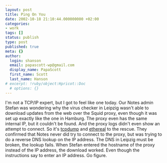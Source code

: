 ```yaml
---
layout: post
title: Ping On You
date: 2002-10-18 21:10:44.000000000 +02:00
categories:
- work
tags: []
status: publish
type: post
published: true
meta: {}
author:
  login: shanson
  email: papascott-wp@gmail.com
  display_name: PapaScott
  first_name: Scott
  last_name: Hanson
# excerpt: !ruby/object:Hpricot::Doc
  # options: {}
---
```

<p>I'm not a TCP/IP expert, but I got to feel like one today. Our Notes admin Stefan was wondering why the virus checker in Leipzig wasn't able to download updates from the web over the Squid proxy, even though it was set up exactly like the one in Hamburg.  The proxy even has the same internal IP, but it couldn't be found. And the proxy logs didn't even show an attempt to connect. So it's <a href="http://www.tcpdump.org/">tcpdump</a> and <a href="http://www.ethereal.com/">ethereal</a> to the rescue. They confirmed that Notes never did try to connect to the proxy, but was trying to do a reverse DNS lookup on the IP address. The DNS in Leipzig must be broken, the lookup fails. When Stefan entered the hostname of the proxy instead of the IP address, the download worked. Even though the instructions say to enter an IP address. Go figure.</p>
